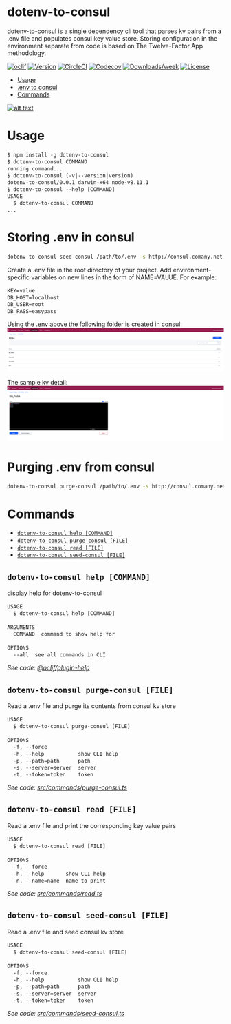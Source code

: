 dotenv-to-consul
================

dotenv-to-consul is a single dependency cli tool that parses kv pairs from a .env file and populates consul key value store. Storing configuration in the environment separate from code is based on The Twelve-Factor App methodology.

[![oclif](https://img.shields.io/badge/cli-oclif-brightgreen.svg)](https://oclif.io)
[![Version](https://img.shields.io/npm/v/dotenv-to-consul.svg)](https://npmjs.org/package/dotenv-to-consul)
[![CircleCI](https://circleci.com/gh/jspenc72/dotenv-to-consul/tree/master.svg?style=shield)](https://circleci.com/gh/jspenc72/dotenv-to-consul/tree/master)
[![Codecov](https://codecov.io/gh/jspenc72/dotenv-to-consul/branch/master/graph/badge.svg)](https://codecov.io/gh/jspenc72/dotenv-to-consul)
[![Downloads/week](https://img.shields.io/npm/dw/dotenv-to-consul.svg)](https://npmjs.org/package/dotenv-to-consul)
[![License](https://img.shields.io/npm/l/dotenv-to-consul.svg)](https://github.com/jspenc72/dotenv-to-consul/blob/master/package.json)

<!-- toc -->
* [Usage](#usage)
* [.env to consul](#env-to-consul)
* [Commands](#commands)
<!-- tocstop -->

[![alt text](https://s3.amazonaws.com/hashicorp-marketing-web-assets/brand/Consul_PrimaryLogo_FullColor.BkqqyRBpl.svg "Consul Logo")](https://www.consul.io)

# Usage
<!-- usage -->
```sh-session
$ npm install -g dotenv-to-consul
$ dotenv-to-consul COMMAND
running command...
$ dotenv-to-consul (-v|--version|version)
dotenv-to-consul/0.0.1 darwin-x64 node-v8.11.1
$ dotenv-to-consul --help [COMMAND]
USAGE
  $ dotenv-to-consul COMMAND
...
```
<!-- usagestop -->


# Storing .env in consul


```bash
dotenv-to-consul seed-consul /path/to/.env -s http://consul.comany.net:8500 -t <EXAMPLE_TOKEN> -p EXAMPLE/1234
```

Create a .env file in the root directory of your project. Add environment-specific variables on new lines in the form of NAME=VALUE. For example:

```.env
KEY=value
DB_HOST=localhost
DB_USER=root
DB_PASS=easypass
```

Using the .env above the following folder is created in consul:
![alt text](https://raw.githubusercontent.com/jspenc72/dotenv-to-consul/master/resources/example_path.png "Example Path")

The sample kv detail:
![alt text](https://raw.githubusercontent.com/jspenc72/dotenv-to-consul/master/resources/db_pass.png "Example KV")

# Purging .env from consul

```bash
dotenv-to-consul purge-consul /path/to/.env -s http://consul.comany.net:8500 -t <EXAMPLE_TOKEN> -p EXAMPLE/1234
```

# Commands
<!-- commands -->
* [`dotenv-to-consul help [COMMAND]`](#dotenv-to-consul-help-command)
* [`dotenv-to-consul purge-consul [FILE]`](#dotenv-to-consul-purge-consul-file)
* [`dotenv-to-consul read [FILE]`](#dotenv-to-consul-read-file)
* [`dotenv-to-consul seed-consul [FILE]`](#dotenv-to-consul-seed-consul-file)

## `dotenv-to-consul help [COMMAND]`

display help for dotenv-to-consul

```
USAGE
  $ dotenv-to-consul help [COMMAND]

ARGUMENTS
  COMMAND  command to show help for

OPTIONS
  --all  see all commands in CLI
```

_See code: [@oclif/plugin-help](https://github.com/oclif/plugin-help/blob/v2.1.6/src/commands/help.ts)_

## `dotenv-to-consul purge-consul [FILE]`

Read a .env file and purge its contents from consul kv store

```
USAGE
  $ dotenv-to-consul purge-consul [FILE]

OPTIONS
  -f, --force
  -h, --help           show CLI help
  -p, --path=path      path
  -s, --server=server  server
  -t, --token=token    token
```

_See code: [src/commands/purge-consul.ts](https://github.com/jspenc72/dotenv-to-consul/blob/v0.0.1/src/commands/purge-consul.ts)_

## `dotenv-to-consul read [FILE]`

Read a .env file and print the corresponding key value pairs

```
USAGE
  $ dotenv-to-consul read [FILE]

OPTIONS
  -f, --force
  -h, --help       show CLI help
  -n, --name=name  name to print
```

_See code: [src/commands/read.ts](https://github.com/jspenc72/dotenv-to-consul/blob/v0.0.1/src/commands/read.ts)_

## `dotenv-to-consul seed-consul [FILE]`

Read a .env file and seed consul kv store

```
USAGE
  $ dotenv-to-consul seed-consul [FILE]

OPTIONS
  -f, --force
  -h, --help           show CLI help
  -p, --path=path      path
  -s, --server=server  server
  -t, --token=token    token
```

_See code: [src/commands/seed-consul.ts](https://github.com/jspenc72/dotenv-to-consul/blob/v0.0.1/src/commands/seed-consul.ts)_
<!-- commandsstop -->
